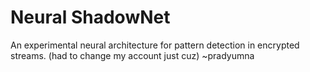 # Neural ShadowNet

An experimental neural architecture for pattern detection in encrypted streams.
(had to change my account just cuz)
~pradyumna

